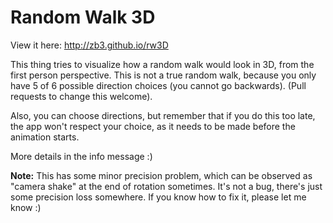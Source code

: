 # Random Walk 3D

View it here: http://zb3.github.io/rw3D


This thing tries to visualize how a random walk would look in 3D, from the first person perspective. This is not a true random walk, because you only have 5 of 6 possible direction choices (you cannot go backwards). (Pull requests to change this welcome).

Also, you can choose directions, but remember that if you do this too late, the app won't respect your choice, as it needs to be made before the animation starts.

More details in the info message :)

**Note:** This has some minor precision problem, which can be observed as "camera shake" at the end of rotation sometimes. It's not a bug, there's just some precision loss somewhere. If you know how to fix it, please let me know :)
